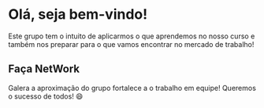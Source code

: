 # Olá, seja bem-vindo!

Este grupo tem o intuito de aplicarmos o que aprendemos no nosso curso e também nos preparar para o que vamos encontrar no mercado de trabalho!


## Faça NetWork
Galera a aproximação do grupo fortalece a o trabalho em equipe!
Queremos o sucesso de todos! 😄

